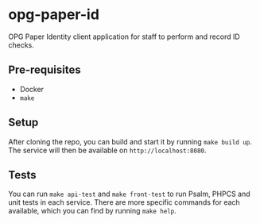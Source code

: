 # opg-paper-id

OPG Paper Identity client application for staff to perform and record ID checks.

## Pre-requisites

- Docker
- `make`

## Setup

After cloning the repo, you can build and start it by running `make build up`. The service will then be available on `http://localhost:8080`.

## Tests

You can run `make api-test` and `make front-test` to run Psalm, PHPCS and unit tests in each service. There are more specific commands for each available, which you can find by running `make help`.
